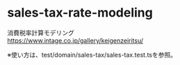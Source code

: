 # sales-tax-rate-modeling

消費税率計算モデリング  
https://www.intage.co.jp/gallery/keigenzeiritsu/

※使い方は、test/domain/sales-tax/sales-tax.test.tsを参照。